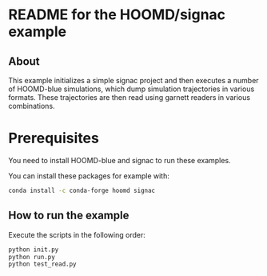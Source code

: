 # README for the HOOMD/signac example

## About

This example initializes a simple signac project and then
executes a number of HOOMD-blue simulations, which dump
simulation trajectories in various formats.
These trajectories are then read using garnett readers
in various combinations.

# Prerequisites

You need to install HOOMD-blue and signac to run these examples.

You can install these packages for example with:

```bash
conda install -c conda-forge hoomd signac
```

## How to run the example

Execute the scripts in the following order:

```bash
python init.py
python run.py
python test_read.py
```
